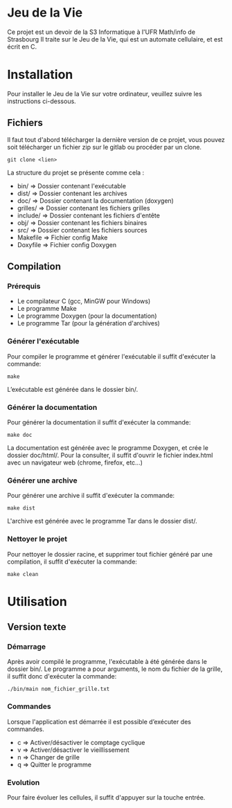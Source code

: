 # Jeu de la Vie
Ce projet est un devoir de la S3 Informatique à l'UFR Math/info de Strasbourg
Il traite sur le Jeu de la Vie, qui est un automate cellulaire, et est écrit en C.

# Installation
Pour installer le Jeu de la Vie sur votre ordinateur, veuillez suivre les instructions ci-dessous.

## Fichiers
Il faut tout d'abord télécharger la dernière version de ce projet, vous pouvez soit télécharger un fichier zip sur le gitlab ou procéder par un clone.
~~~{.sh}
git clone <lien>
~~~
La structure du projet se présente comme cela :

- bin/ => Dossier contenant l'exécutable
- dist/ => Dossier contenant les archives
- doc/ => Dossier contenant la documentation (doxygen)
- grilles/ => Dossier contenant les fichiers grilles
- include/ => Dossier contenant les fichiers d'entête
- obj/ => Dossier contenant les fichiers binaires
- src/ => Dossier contenant les fichiers sources
- Makefile => Fichier config Make
- Doxyfile => Fichier config Doxygen

## Compilation
### Prérequis

- Le compilateur C (gcc, MinGW pour Windows)
- Le programme Make
- Le programme Doxygen (pour la documentation)
- Le programme Tar (pour la génération d'archives)

### Générer l'exécutable

Pour compiler le programme et générer l'exécutable il suffit d'exécuter la commande:
~~~{.sh}
make
~~~
L’exécutable est générée dans le dossier bin/.

### Générer la documentation
Pour générer la documentation il suffit d'exécuter la commande:
~~~{.sh}
make doc
~~~
La documentation est générée avec le programme Doxygen, et crée le dossier doc/html/. Pour la consulter, il suffit d'ouvrir le fichier index.html avec un navigateur web (chrome, firefox, etc...)

### Générer une archive

Pour générer une archive il suffit d'exécuter la commande:
~~~{.sh}
make dist
~~~
L'archive est générée avec le programme Tar dans le dossier dist/.

### Nettoyer le projet

Pour nettoyer le dossier racine, et supprimer tout fichier généré par une compilation, il suffit d'exécuter la commande:
~~~{.sh}
make clean
~~~

# Utilisation
## Version texte
### Démarrage
Après avoir compilé le programme, l'exécutable à été générée dans le dossier bin/. 
Le programme a pour arguments, le nom du fichier de la grille, il suffit donc d'exécuter la commande:
~~~{.sh}
./bin/main nom_fichier_grille.txt
~~~

### Commandes
Lorsque l'application est démarrée il est possible d’exécuter des commandes.

- c => Activer/désactiver le comptage cyclique
- v => Activer/désactiver le vieillissement
- n => Changer de grille
- q => Quitter le programme

### Evolution

Pour faire évoluer les cellules, il suffit d'appuyer sur la touche entrée. 
